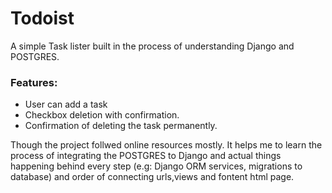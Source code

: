 # Todoist

A simple Task lister built in the process of understanding Django and POSTGRES.

### Features:
* User can add a task
* Checkbox deletion with confirmation.
* Confirmation of deleting the task permanently.

Though the project  follwed online resources mostly. It helps me to learn the process of integrating the POSTGRES to Django and actual things happening behind every step (e.g: Django ORM services, migrations to database) and order of connecting urls,views and fontent html page.